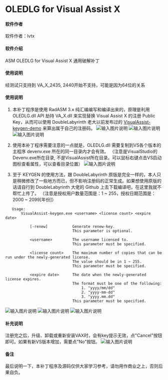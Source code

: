 # OLEDLG for Visual Assist X

#### 软件作者
软件作者：lvtx

#### 软件介绍
ASM OLEDLG for Visual Assist X 通用破解补丁

#### 使用说明
经测试只支持到 VA_X_2435, 2440开始不支持，可能是因为64位的关系

#### 使用说明

1. 本补丁程序是使用 RadASM 3.x 纯汇编编写和编译出来的，原理是利用 OLEDLG.dll API 劫持 VA_X.dll 来实现替换 Visual Assist X 的注册 Public Key，从而可以使用 DoubleLabyrinth 老大以前发布过的 [VisualAssist-keygen-demo](https://github.com/DoubleLabyrinth/VisualAssist-keygen-demo.git) 来算出属于自己的注册码。
 ![输入图片说明](https://images.gitee.com/uploads/images/2021/0726/223855_980d0a61_1232593.png "001.png")
 ![输入图片说明](https://images.gitee.com/uploads/images/2021/0726/223905_bbff7222_1232593.png "002.png")
 ![输入图片说明](https://images.gitee.com/uploads/images/2021/0726/223913_3f9f6ec8_1232593.png "003.png")

2. 使用本补丁程序需要注意的一点就是，OLEDLG.dll 需要复制到VS各个版本的主程序 devenv.exe 所在的同一目录内才会有效。
（注意是VisualStudio的 Devenv.exe所在目录, 不是VisualAssist所在目录。可以鼠标右键点击VS启动图标查看属性，可以查看目录位置）
 ![输入图片说明](https://images.gitee.com/uploads/images/2021/0726/223947_18e05cee_1232593.png "004.png")

3. 至于 KEYGEN 的使用方法，跟 DoubleLabyrinth 原版是完全一样的，本人只是稍微修改了一些地方而已，但不影响注册码的正常生成。如果想使用原版的话请自行到 DoubleLabyrinth 大佬的 Github 上去下载编译吧，在这里我就不帮忙上传了。
（注意是授权用户数量范围是：1 ~ 255，授权日期范围是：2000 ~ 2099[年份]）

```
   Usage:
       VisualAssist-keygen.exe <username> <license count> <expire date>

           [-renew]           Generate renew-key.
                              This parameter is optional.

           <username>         The username licensed to.
                              This parameter must be specified.

           <license count>    The maximum number of copies that can be run under the newly-generated license.
                              The value should be in 1 ~ 255.
                              This parameter must be specified.

           <expire date>      The date when the newly-generated license expires.
                              The format must be one of the following:
                                  1. "yyyy/mm/dd"
                                  2. "yyyy-mm-dd"
                                  3. "yyyy.mm.dd"
                              This parameter must be specified.
```
 ![输入图片说明](https://images.gitee.com/uploads/images/2021/0726/224106_97675254_1232593.png "005.png")
 ![输入图片说明](https://images.gitee.com/uploads/images/2021/0726/224121_fc2d26a2_1232593.png "006.png")
 ![输入图片说明](https://images.gitee.com/uploads/images/2021/0726/224135_0c684166_1232593.png "007.png")

#### 补充说明
注册完之后，升级、卸载或重新安装VAX时，会有key提示无效，点"Cancel"按钮即可。如果有新VS版本增加，需要点"No"按钮。
 ![输入图片说明](https://images.gitee.com/uploads/images/2021/0726/224145_5565f404_1232593.png "008.png")

#### 备注
最后说明一下，本补丁程序及源码仅供大家学习参考，请勿用作商业之上，否则后果自负。
